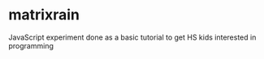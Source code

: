 # matrixrain
JavaScript experiment done as a basic tutorial to get HS kids interested in programming
